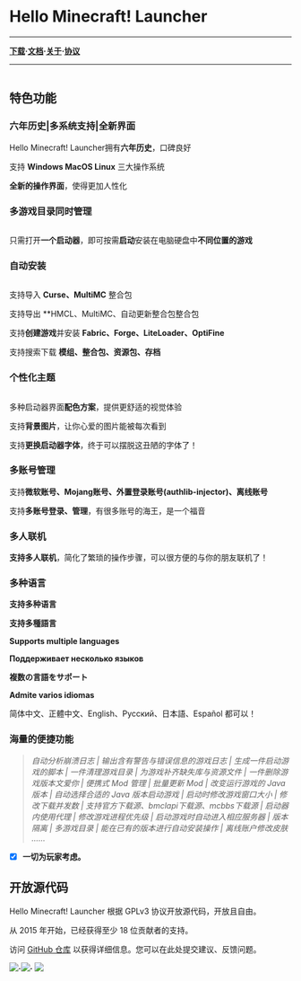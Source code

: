 # **Hello Minecraft! Launcher**

------

**[下载](https://gitee.com/Glavo/HMCL-Update#hello-minecraft-launcher-%E6%9B%B4%E6%96%B0%E5%88%86%E5%8F%91)·[文档](https://ldou123.github.io/HMCL-docs-website/)·[关于](https://hmcl.huangyuhui.net/about/)·[协议](https://hmcl.huangyuhui.net/eula/)**              

------

![]()

## **特色功能**

### **六年历史|多系统支持|全新界面**

Hello Minecraft! Launcher拥有**六年历史**，口碑良好

支持 **Windows MacOS Linux** 三大操作系统

**全新的操作界面**，使得更加人性化

### **多游戏目录同时管理**

![]()

只需打开**一个启动器**，即可按需**启动**安装在电脑硬盘中**不同位置的游戏** 

### **自动安装**

![]()

支持导入 **Curse、MultiMC** 整合包

支持导出 **HMCL、MultiMC、自动更新整合包整合包

支持**创建游戏**并安装 **Fabric、Forge、LiteLoader、OptiFine**

支持搜索下载 **模组、整合包、资源包、存档**

### 个性化主题

![]()

多种启动器界面**配色方案**，提供更舒适的视觉体验 

支持**背景图片**，让你心爱的图片能被每次看到

支持**更换启动器字体**，终于可以摆脱这丑陋的字体了！

### 多账号管理

支持**微软账号、Mojang账号、外置登录账号(authlib-injector)、离线账号**

支持**多账号登录、管理**，有很多账号的海王，是一个福音

### 多人联机

**支持多人联机**，简化了繁琐的操作步骤，可以很方便的与你的朋友联机了！

### 多种语言

**支持多种语言**

**支持多種語言**

**Supports multiple languages**

**Поддерживает несколько языков**

**複数の言語をサポート**

**Admite varios idiomas**

简体中文、正體中文、English、Русский、日本語、Español 都可以！

### 海量的便捷功能

> *自动分析崩溃日志 | 输出含有警告与错误信息的游戏日志 | 生成一件启动游戏的脚本 | 一件清理游戏目录 | 为游戏补齐缺失库与资源文件 | 一件删除游戏版本文爱你 | 便携式 Mod 管理 | 批量更新 Mod | 改变运行游戏的 Java 版本 | 自动选择合适的 Java 版本启动游戏 | 启动时修改游戏窗口大小 | 修改下载并发数 | 支持官方下载源、bmclapi下载源、mcbbs下载源 | 启动器内使用代理 | 修改游戏进程优先级 | 启动游戏时自动进入相应服务器 | 版本隔离 | 多游戏目录 | 能在已有的版本进行自动安装操作 | 离线账户修改皮肤  ……*

- [x] **一切为玩家考虑。**



## 开放源代码

Hello Minecraft! Launcher 根据 GPLv3 协议开放源代码，开放且自由。

从 2015 年开始，已经获得至少 18 位贡献者的支持。

访问 [GitHub 仓库](https://github.com/huanghongxun/HMCL) 以获得详细信息。您可以在此处提交建议、反馈问题。    

![](https://img.shields.io/github/issues/huanghongxun/HMCL?style=for-the-badge)**·**![](https://img.shields.io/github/forks/huanghongxun/HMCL?style=for-the-badge)**·** ![](https://img.shields.io/github/stars/huanghongxun/HMCL?style=for-the-badge)

